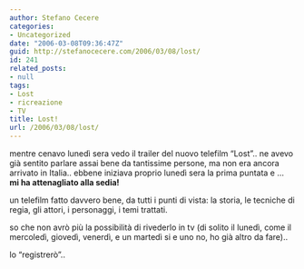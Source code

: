 ```yaml
---
author: Stefano Cecere
categories:
- Uncategorized
date: "2006-03-08T09:36:47Z"
guid: http://stefanocecere.com/2006/03/08/lost/
id: 241
related_posts:
- null
tags:
- Lost
- ricreazione
- TV
title: Lost!
url: /2006/03/08/lost/
---
```


mentre cenavo lunedì sera vedo il trailer del nuovo telefilm &#8220;Lost&#8221;.. ne avevo già sentito parlare assai bene da tantissime persone, ma non era ancora arrivato in Italia.. ebbene iniziava proprio lunedì sera la prima puntata e &#8230; **mi ha attenagliato alla sedia!**

un telefilm fatto davvero bene, da tutti i punti di vista: la storia, le tecniche di regia, gli attori, i personaggi, i temi trattati.
  
so che non avrò più la possibilità di rivederlo in tv (di solito il lunedì, come il mercoledì, giovedì, venerdì, e un martedì si e uno no, ho già altro da fare)..
  
lo &#8220;registrerò&#8221;..